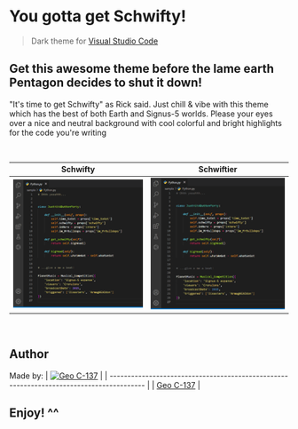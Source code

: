 # You gotta get Schwifty!

> Dark theme for [Visual Studio Code](https://code.visualstudio.com/)

## Get this awesome theme before the lame earth Pentagon decides to shut it down!
"It's time to get Schwifty" as Rick said. Just chill & vibe with this theme which has the best of both Earth and Signus-5 worlds. Please your eyes over a nice and neutral background with cool colorful and bright highlights for the code you're writing

<br />

Schwifty                   |  Schwiftier
:-------------------------:|:-------------------------:
![](./pythonTY.png)            |  ![](./pythonTIER.png)

<br />

## Author
Made by:
| [![Geo C-137](https://github.com/GeoRCode.png?size=87)](https://github.com/GeoRCode) |
| ---------------------------------------------------------------------------------------- |
| [Geo C-137](https://github.com/GeoRCode)                                               |


## **Enjoy! ^^**
